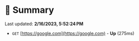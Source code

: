 # 📖 Summary
Last updated: **2/16/2023, 5:52:24 PM**

- `GET` [https://google.com](https://google.com) - **Up** (275ms)
